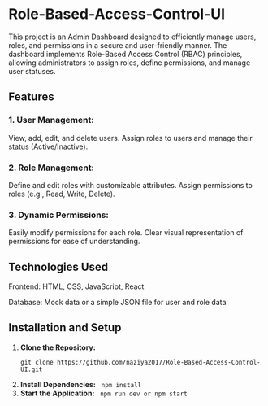 # Role-Based-Access-Control-UI

This project is an Admin Dashboard designed to efficiently manage users, roles, and permissions in a secure and user-friendly manner. The dashboard implements Role-Based Access Control (RBAC) principles, allowing administrators to assign roles, define permissions, and manage user statuses.

## Features

### 1. User Management:
View, add, edit, and delete users.
Assign roles to users and manage their status (Active/Inactive).

### 2. Role Management:
Define and edit roles with customizable attributes.
Assign permissions to roles (e.g., Read, Write, Delete).

### 3. Dynamic Permissions:
Easily modify permissions for each role.
Clear visual representation of permissions for ease of understanding.

## Technologies Used
  Frontend: HTML, CSS, JavaScript, React

  Database: Mock data or a simple JSON file for user and role data

## Installation and Setup
1. **Clone the Repository:**
   ```
   git clone https://github.com/naziya2017/Role-Based-Access-Control-UI.git
    ```
2. **Install Dependencies:**
    ``` npm install```
3. **Start the Application:**
  ```  npm run dev or npm start ```
